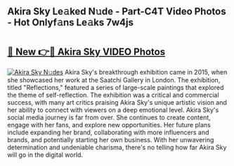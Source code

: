 ## Akira Sky Le𝚊ked N𝚞de - Part-C4T Video Photos - Hot Onlyf𝚊ns Le𝚊ks 7w4js

# <h2><a href="http://ab8526.deff.icu/?id=Akira+Sky">🔗 New 👉🔴 Akira Sky VIDEO Photos</a></h2>

[![Akira Sky N𝚞des](https://i.imgur.com/rIISA9y.gif)](http://ab8526.deff.icu/?id=Akira+Sky)
Akira Sky's breakthrough exhibition came in 2015, when she showcased her work at the Saatchi Gallery in London. The exhibition, titled "Reflections," featured a series of large-scale paintings that explored the theme of self-reflection. The exhibition was a critical and commercial success, with many art critics praising Akira Sky's unique artistic vision and her ability to connect with viewers on a deep emotional level. Akira Sky's social media journey is far from over. She continues to create content, engage with her fans, and explore new opportunities. Her future plans include expanding her brand, collaborating with more influencers and brands, and potentially starting her own business. With her unwavering determination and undeniable charisma, there's no telling how far Akira Sky will go in the digital world.
